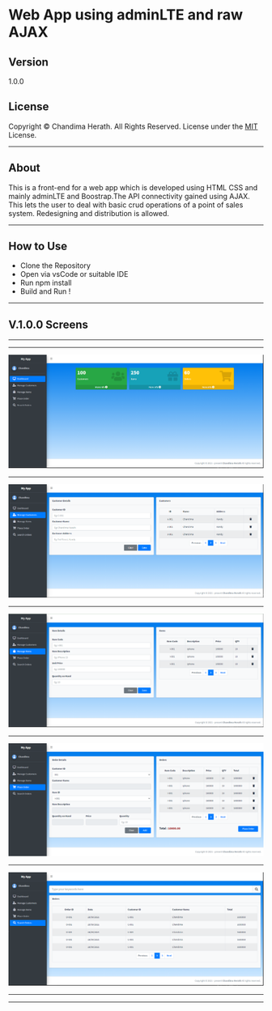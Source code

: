 # Web App using adminLTE and raw AJAX 

## Version
1.0.0

## License
Copyright © Chandima Herath. All Rights Reserved. License under the [MIT](LICENSE.txt) License.

-----
## About

This is a front-end for a web app which is developed using HTML CSS and mainly adminLTE and Boostrap.The API connectivity gained using AJAX. This lets the user to deal with basic crud operations of a point of sales system. Redesigning and distribution is allowed.

----
## How to Use

* Clone the Repository
* Open via vsCode or suitable IDE
* Run npm install
* Build and Run !

----
## V.1.0.0 Screens

-----
-----
![Dashboard](img/Dashboard.PNG)

---

![Dashboard](/img/manage-customers.PNG)

----
![Dashboard](/img/Manage-items.PNG)

---
![Dashboard](/img/Place-order.PNG)

---
![Dashboard](/img/Search-orders.PNG)

----
----
